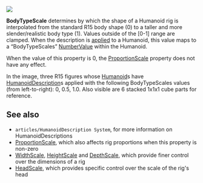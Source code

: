 ![](https://developer.roblox.com/assets/blt4f4d8f6788a67841/BodyTypeScale.jpg)

**BodyTypeScale** determines by which the shape of a Humanoid rig is interpolated from the standard R15 body shape (0) to a taller and more slender/realistic body type (1). Values outside of the \[0-1\] range are clamped. When the description is [applied](https://developer.roblox.com/en-us/api-reference/function/Humanoid/ApplyDescription) to a Humanoid, this value maps to a “BodyTypeScales” [NumberValue](https://developer.roblox.com/en-us/api-reference/class/NumberValue) within the Humanoid.

When the value of this property is 0, the [ProportionScale](https://developer.roblox.com/en-us/api-reference/property/HumanoidDescription/ProportionScale) property does not have any effect.

In the image, three R15 figures whose [Humanoid](https://developer.roblox.com/en-us/api-reference/class/Humanoid)s have [HumanoidDescription](https://developer.roblox.com/en-us/api-reference/class/HumanoidDescription)s applied with the following BodyTypeScales values (from left-to-right): 0, 0.5, 1.0. Also visible are 6 stacked 1x1x1 cube parts for reference.

See also
--------

*   `articles/HumanoidDescription System`, for more information on HumanoidDescriptions
*   [ProportionScale](https://developer.roblox.com/en-us/api-reference/property/HumanoidDescription/ProportionScale), which also affects rig proportions when this property is non-zero
*   [WidthScale](https://developer.roblox.com/en-us/api-reference/property/HumanoidDescription/HeightScale), [HeightScale](https://developer.roblox.com/en-us/api-reference/property/HumanoidDescription/DepthScale) and [DepthScale](https://developer.roblox.com/en-us/api-reference/property/HumanoidDescription/DepthScale), which provide finer control over the dimensions of a rig
*   [HeadScale](https://developer.roblox.com/en-us/api-reference/property/HumanoidDescription/HeadScale), which provides specific control over the scale of the rig's head